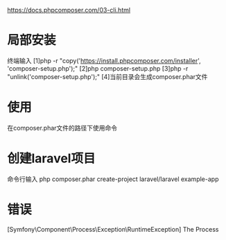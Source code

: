 https://docs.phpcomposer.com/03-cli.html
# 局部安装
终端输入
[1]php -r "copy('https://install.phpcomposer.com/installer', 'composer-setup.php');"
[2]php composer-setup.php
[3]php -r "unlink('composer-setup.php');"
[4]当前目录会生成composer.phar文件

# 使用
在composer.phar文件的路径下使用命令

# 创建laravel项目
命令行输入
php composer.phar create-project laravel/laravel example-app

# 错误
[Symfony\Component\Process\Exception\RuntimeException] The Process 




